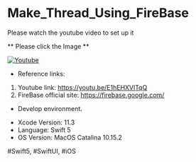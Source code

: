 # Make_Thread_Using_FireBase

Please watch the youtube video to set up it

** Please click the Image **

[![Youtube](https://img.youtube.com/vi/E1hEHXVlTqQ/0.jpg)](https://www.youtube.com/watch?v=E1hEHXVlTqQ)

* Reference links:

1. Youtube link: https://youtu.be/E1hEHXVlTqQ
2. FireBase official site: https://firebase.google.com/

* Develop environment.

- Xcode Version: 11.3
- Language: Swift 5
- OS Version: MacOS Catalina 10.15.2

#Swift5, #SwiftUI, #iOS
